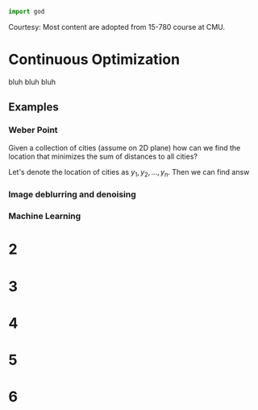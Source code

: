 ```python
import god
```
Courtesy: Most content are adopted from 15-780 course at CMU.
# Continuous Optimization
bluh bluh bluh

## Examples

### Weber Point

Given a collection of cities (assume on 2D plane) how can we find the location that minimizes the sum of distances to all cities?

Let's denote the location of cities as $y_1, y_2, ..., y_n$.
Then we can find answ

### Image deblurring and denoising

### Machine Learning

# 2

# 3

# 4

# 5

# 6

<!--stackedit_data:
eyJoaXN0b3J5IjpbNzI4MjMwMjI0LC02MjUyNTAxNjQsMTY1OT
AxNDY4MywtOTQ4NTQ2NjEsNTU5OTk4NDg0LC0xMTgxMTY4NDI4
LDIwMDc5NTE5MDAsLTE3MzU5NTk1MjksLTE0MjEwODYwMjJdfQ
==
-->